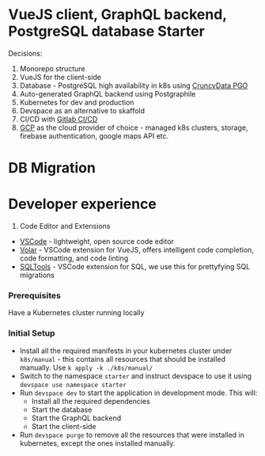 # VueJS client, GraphQL backend, PostgreSQL database Starter

Decisions:

1. Monorepo structure
2. VueJS for the client-side
3. Database - PostgreSQL high availability in k8s using [CruncyData PGO](https://crunchydata.com/products/crunchy-postgresql-operator/)
4. Auto-generated GraphQL backend using Postgraphile
5. Kubernetes for dev and production
6. Devspace as an alternative to skaffold
7. CI/CD with [Gitlab CI/CD](https://docs.gitlab.com/ee/ci/variables/predefined_variables.html)
8. [GCP](https://cloud.google.com/docs/authentication/getting-started) as the cloud provider of choice - managed k8s clusters, storage, firebase authentication, google maps API etc.

# DB Migration

# Developer experience

1. Code Editor and Extensions

- [VSCode](https://code.visualstudio.com/) - lightweight, open source code editor
- [Volar](https://marketplace.visualstudio.com/items?itemName=Volar) - VSCode extension for VueJS, offers intelligent code completion, code formatting, and code linting
- [SQLTools](https://marketplace.visualstudio.com/items?itemName=ms-vscode.sql-tools) - VSCode extension for SQL, we use this for prettyfying SQL migrations

### Prerequisites

Have a Kubernetes cluster running locally

### Initial Setup

- Install all the required manifests in your kubernetes cluster under `k8s/manual` - this contains all resources that should be installed manually. Use `k apply -k ./k8s/manual/`
- Switch to the namespace `starter` and instruct devspace to use it using `devspace use namespace starter`
- Run `devspace dev` to start the application in development mode. This will:
  - Install all the required dependencies
  - Start the database
  - Start the GraphQL backend
  - Start the client-side
- Run `devspace purge` to remove all the resources that were installed in kubernetes, except the ones installed manually.
